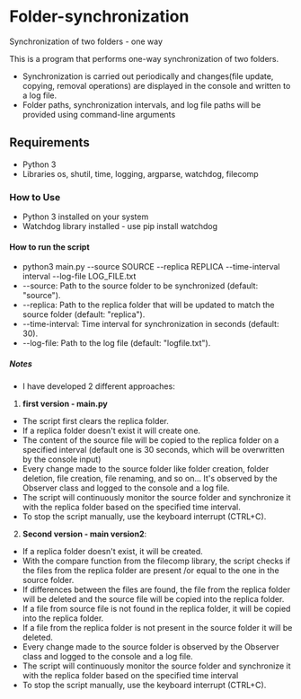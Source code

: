 # Folder-synchronization
Synchronization of two folders - one way

This is a program that performs one-way synchronization of two folders.
 - Synchronization is carried out periodically and changes(file update, copying, removal operations) are displayed in the console and written to a log file.
 - Folder paths, synchronization intervals, and log file paths will be provided using command-line arguments

## Requirements
 - Python 3
 - Libraries os, shutil, time, logging, argparse, watchdog, filecomp

### How to Use
 - Python 3 installed on your system
 - Watchdog library installed - use pip install watchdog

#### How to run the script
 - python3 main.py --source SOURCE --replica REPLICA --time-interval interval --log-file LOG_FILE.txt
 - --source: Path to the source folder to be synchronized (default: "source").
 - --replica: Path to the replica folder that will be updated to match the source folder (default: "replica").
 - --time-interval: Time interval for synchronization in seconds (default: 30).
 - --log-file: Path to the log file (default: "logfile.txt").
 
   

##### Notes
 - I have developed 2 different approaches:
 1) **first version - main.py**
 - The script first clears the replica folder.
 - If a replica folder doesn't exist it will create one.
 - The content of the source file will be copied to the replica folder on a specified interval (default one is 30 seconds, which will be overwritten by the console input)
 - Every change made to the source folder like folder creation, folder deletion, file creation, file renaming, and so on... It's observed by the Observer class and logged to the console and a log file.
 - The script will continuously monitor the source folder and synchronize it with the replica folder based on the specified time interval.
 - To stop the script manually, use the keyboard interrupt (CTRL+C).

  2) **Second version - main version2**:
 - If a replica folder doesn't exist, it will be created.
 - With the compare function from the filecomp library, the script checks if the files from the replica folder are present /or equal to the one in the source folder.
 - If differences between the files are found, the file from the replica folder will be deleted and the source file will be copied into the replica folder.
 - If a file from source file is not found in the replica folder, it will be copied into the replica folder.
 - If a file from the replica folder is not present in the source folder it will be deleted.
 - Every change made to the source folder is observed by the Observer class and logged to the console and a log file.
 - The script will continuously monitor the source folder and synchronize it with the replica folder based on the specified time interval
 - To stop the script manually, use the keyboard interrupt (CTRL+C).

